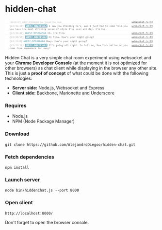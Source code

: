 # hidden-chat

![alt tag](https://github.com/AlejandroDiegoo/hidden-chat/blob/master/static/assets/images/chat-example-02.png)

Hidden Chat is a very simple chat room experiment using websocket and your **Chrome Developer Console** (at the moment it is not optimized for other browsers) as chat client while displaying in the browser any other site. This is just a <strong>proof of concept</strong> of what could be done with the following technologies:

  - <strong>Server side:</strong> Node.js, Websocket and Express
  - <strong>Client side:</strong> Backbone, Marionette and Underscore 

### Requires

  - Node.js
  - NPM (Node Package Manager)

### Download

    git clone https://github.com/AlejandroDiegoo/hidden-chat.git

### Fetch dependencies

    npm install

### Launch server
    
    node bin/hiddenChat.js --port 8000

### Open client

    http://localhost:8000/

Don't forget to open the browser console.
